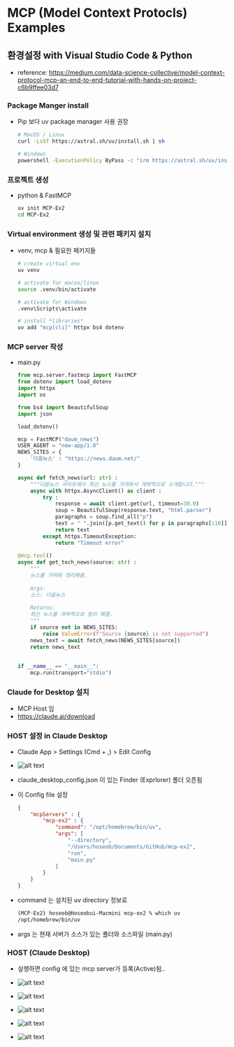 # MCP (Model Context Protocls) Examples

## 환경설정 with Visual Studio Code & Python
- reference: https://medium.com/data-science-collective/model-context-protocol-mcp-an-end-to-end-tutorial-with-hands-on-project-c6b9ffee03d7


### Package Manger install
- Pip 보다 uv package manager 사용 권장
 
    ```bash
    # MacOS / Linux
    curl -LsSf https://astral.sh/uv/install.sh | sh

    # Windows
    powershell -ExecutionPolicy ByPass -c "irm https://astral.sh/uv/install.ps1 | iex"
    ```

### 프로젝트 생성
- python & FastMCP
  ```bash
  uv init MCP-Ex2
  cd MCP-Ex2
  ```
### Virtual environment 생성 및 관련 패키지 설치
- venv, mcp & 필요한 패키지들
  ```bash
  # create virtual env
  uv venv
  
  # activate for macos/linux
  source .venv/bin/activate

  # activate for Windows
  .venv\Scripts\activate

  # install *libraries*
  uv add "mcp[cli]" httpx bs4 dotenv
  ```

### MCP server 작성
- main.py
    ```python
    from mcp.server.fastmcp import FastMCP
    from dotenv import load_dotenv
    import httpx
    import os

    from bs4 import BeautifulSoup
    import json

    load_dotenv()

    mcp = FastMCP("daum_news")
    USER_AGENT = "new-app/1.0"
    NEWS_SITES = {
        '다음뉴스' : "https://news.daum.net/"
    }

    async def fetch_news(url: str) :
        """다음뉴스 사이트에서 최신 뉴스를 가져와서 개략적으로 소개합니다."""
        async with httpx.AsyncClient() as client :
            try :
                response = await client.get(url, timeout=30.0)
                soup = BeautifulSoup(response.text, "html.parser")
                paragraphs = soup.find_all("p")
                text = " ".join([p.get_text() for p in paragraphs[:10]])
                return text
            except httpx.TimeoutException:
                return "Timeout error"
            
    @mcp.tool()
    async def get_tech_news(source: str) :
        """
        뉴스를 가져와 정리해줌.
        
        Args:
        소스: 다음뉴스
        
        Returns:
        최신 뉴스를 개략적으로 정리 해줌.
        """
        if source not in NEWS_SITES:
            raise ValueError(f"Source {source} is not supported")
        news_text = await fetch_news(NEWS_SITES[source])
        return news_text
                
                
    if __name__ == "__main__":
        mcp.run(transport="stdio")
    ```

### Claude for Desktop 설치
- MCP Host 임
- https://claude.ai/download

### HOST 설정 in Claude Desktop
- Claude App > Settings (Cmd + ,) > Edit Config
- ![alt text](image-1.png)
- claude_desktop_config.json 이 있는 Finder (Exprlorer) 폴더 오픈됨
- 이 Config file 설정

    ```json
    {
        "mcpServers" : {
            "mcp-ex2" : {
                "command": "/opt/homebrew/bin/uv",
                "args": [
                    "--directory",
                    "/Users/hoseob/Documents/GitHub/mcp-ex2",
                    "run",
                    "main.py"
                ]
            }
        }
    }
    ```
- command 는 설치된 uv directory 정보로
    ```bash
    (MCP-Ex2) hoseob@Hoseobui-Macmini mcp-ex2 % which uv
    /opt/homebrew/bin/uv
    ```
- args 는 현재 서버가 소스가 있는 폴더와 소스파일 (main.py)

### HOST (Claude Desktop)
- 실행하면 config 에 있는 mcp server가 등록(Active)됨..
- ![alt text](image-7.png)
- ![alt text](image-5.png)

- ![alt text](image-9.png)
- ![alt text](image-10.png)
- ![alt text](image-11.png)